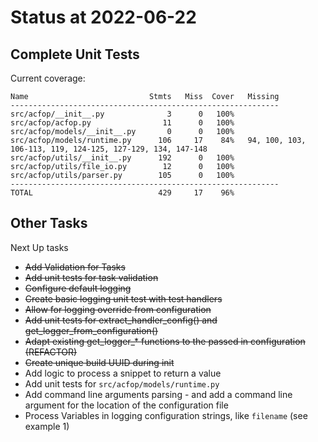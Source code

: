 # Status at 2022-06-22

## Complete Unit Tests

Current coverage:

```text
Name                           Stmts   Miss  Cover   Missing
------------------------------------------------------------
src/acfop/__init__.py              3      0   100%
src/acfop/acfop.py                11      0   100%
src/acfop/models/__init__.py       0      0   100%
src/acfop/models/runtime.py      106     17    84%   94, 100, 103, 106-113, 119, 124-125, 127-129, 134, 147-148
src/acfop/utils/__init__.py      192      0   100%
src/acfop/utils/file_io.py        12      0   100%
src/acfop/utils/parser.py        105      0   100%
------------------------------------------------------------
TOTAL                            429     17    96%
```

## Other Tasks

Next Up tasks

* ~~Add Validation for Tasks~~
* ~~Add unit tests for task validation~~
* ~~Configure default logging~~
* ~~Create basic logging unit test with test handlers~~
* ~~Allow for logging override from configuration~~
* ~~Add unit tests for extract_handler_config() and get_logger_from_configuration()~~
* ~~Adapt existing get_logger_* functions to the passed in configuration (REFACTOR)~~
* ~~Create unique build UUID during init~~
* Add logic to process a snippet to return a value
* Add unit tests for `src/acfop/models/runtime.py`
* Add command line arguments parsing - and add a command line argument for the location of the configuration file
* Process Variables in logging configuration strings, like `filename` (see example 1)


